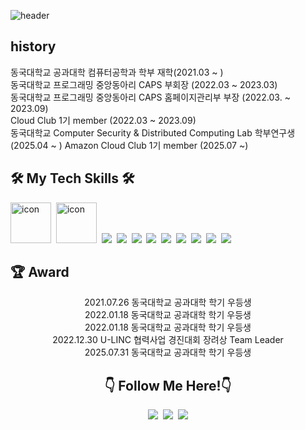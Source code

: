![header](https://capsule-render.vercel.app/api?type=waving&color=gradient&customColorList=10&height=200&text=Donghyeon's%20GITHUB&fontSize=50&animation=twinkling&fontAlign=68&fontAlignY=36)

## history
동국대학교 공과대학 컴퓨터공학과 학부 재학(2021.03 ~ )<br>
동국대학교 프로그래밍 중앙동아리 CAPS 부회장 (2022.03 ~ 2023.03)<br>
동국대학교 프로그래밍 중앙동아리 CAPS 홈페이지관리부 부장 (2022.03. ~ 2023.09)<br>
Cloud Club 1기 member (2022.03 ~ 2023.09)<br>
동국대학교 Computer Security & Distributed Computing Lab 학부연구생 (2025.04 ~ )
Amazon Cloud Club 1기 member (2025.07 ~)<br>

## 🛠 My Tech Skills 🛠
<p align="left">
  <img src="https://techstack-generator.vercel.app/python-icon.svg" alt="icon" width="65" height="65" />&nbsp;
  <img src="https://techstack-generator.vercel.app/aws-icon.svg" alt="icon" width="65" style="width: 65px; height: 65px;"/>&nbsp;
  <img src="https://img.shields.io/badge/FastAPI-#009688?style=for-the-badge&logo=FastAPI&logoColor=white"/>&nbsp;
  <img src="https://img.shields.io/badge/Django-092E20?style=for-the-badge&logo=django&logoColor=white"/>&nbsp;
  <img src="https://img.shields.io/badge/MySQL-4479A1?style=for-the-badge&logo=MySQL&logoColor=white"/>&nbsp;
  <img src="https://img.shields.io/badge/MariaDB-003545?style=for-the-badge&logo=mariaDB&logoColor=white"/>&nbsp;
  <img src="https://img.shields.io/badge/Python-3776AB?style=for-the-badge&logo=Python&logoColor=white"/>&nbsp;
  <img src="https://img.shields.io/badge/amazonaws-232F3E?style=for-the-badge&logo=amazonaws&logoColor=white"/>&nbsp;
  <img src="https://img.shields.io/badge/amazonec2-FF9900?style=for-the-badge&logo=amazonec2&logoColor=white"/>&nbsp;
  <img src="https://img.shields.io/badge/amazonrds-527FFF?style=for-the-badge&logo=amazonrds&logoColor=white"/>&nbsp;
  <img src="https://img.shields.io/badge/googlecloud-4285F4?style=for-the-badge&logo=googlecloud&logoColor=white"/>
</p>

## 🏆 Award
<div align="center">
2021.07.26 동국대학교 공과대학 학기 우등생<br>
2022.01.18 동국대학교 공과대학 학기 우등생<br>
2022.01.18 동국대학교 공과대학 학기 우등생<br>
2022.12.30 U-LINC 협력사업 경진대회 장려상 Team Leader<br>
2025.07.31 동국대학교 공과대학 학기 우등생

## 👇 Follow Me Here!👇
<p align="center">
  <a href="https://velog.io/@hanser0204"><img src="https://img.shields.io/badge/Tech%20Blog-11B48A?style=flat-square&logo=Vimeo&logoColor=white&link=https://velog.io/@hanser0204"/></a>&nbsp
  <a href="https://www.instagram.com/ko._.sora/"><img src="https://img.shields.io/badge/Instagram-E4405F?style=flat-square&logo=Instagram&logoColor=white&link=https://www.instagram.com/ko._.sora/"/></a>&nbsp
  <a href="mailto:kodh0204@gmail.com"><img src="https://img.shields.io/badge/Gmail-d14836?style=flat-square&logo=Gmail&logoColor=white&link=kodh0204@gmail.com"/></a>
  
<br>
